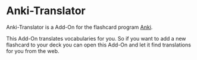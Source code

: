 # Anki-Translator

Anki-Translator is a Add-On for the flashcard program [Anki](http://ankisrs.net/).

This Add-On translates vocabularies for you. So if you want to add a new flashcard to your deck you can open this Add-On and let it find translations for you from the web.
